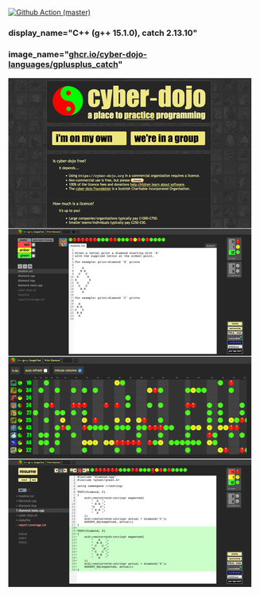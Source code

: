 [![Github Action (master)](https://github.com/cyber-dojo-languages/gplusplus-catch/actions/workflows/main.yml/badge.svg)](https://github.com/cyber-dojo-languages/gplusplus-catch/actions)

### display_name="C++ (g++ 15.1.0), catch 2.13.10"
### image_name="[ghcr.io/cyber-dojo-languages/gplusplus_catch](https://github.com/cyber-dojo-languages/gplusplus-catch/pkgs/container/gplusplus_catch)"

![cyber-dojo.org home page](https://github.com/cyber-dojo/cyber-dojo/blob/master/shared/home_page_snapshot.png)
